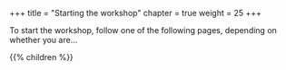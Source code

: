 +++
title = "Starting the workshop"
chapter = true
weight = 25
+++

To start the workshop, follow one of the following pages, depending on whether you are...

{{% children  %}}

